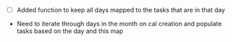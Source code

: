 - [ ] Added function to keep all days mapped to the tasks that are in that day
- Need to iterate through days in the month on cal creation and populate tasks based on the day and this map 